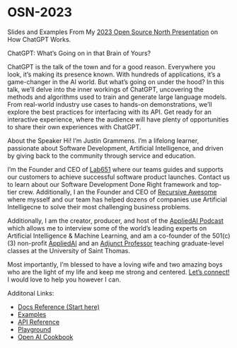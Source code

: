 # OSN-2023
Slides and Examples From My [2023 Open Source North Presentation](https://opensourcenorth.com/) on How ChatGPT Works.

ChatGPT: What’s Going on in that Brain of Yours?

ChatGPT is the talk of the town and for a good reason. Everywhere you look, it’s making its presence known. With hundreds of applications, it’s a game-changer in the AI world. But what’s going on under the hood? In this talk, we’ll delve into the inner workings of ChatGPT, uncovering the methods and algorithms used to train and generate large language models. From real-world industry use cases to hands-on demonstrations, we’ll explore the best practices for interfacing with its API. Get ready for an interactive experience, where the audience will have plenty of opportunities to share their own experiences with ChatGPT. 

About the Speaker
Hi! I’m Justin Grammens. I’m a lifelong learner, passionate about Software Development, Artificial Intelligence, and driven by giving back to the community through service and education. 
 
I’m the Founder and CEO of [Lab651](https://lab651.com) where our teams guides and supports our customers to achieve successful software product launches. Contact us to learn about our Software Development Done Right framework and top-tier crew. Additionally, I an the Founder and CEO of [Recursive Awesome](https://recursiveawesome.com) where mysself and our team has helped dozens of companies use Artificial Intelligecne to solve their most challenging business problems.
 
Additionally, I am the creator, producer, and host of the [AppliedAI Podcast](https://podcast.appliedai.mn) which allows me to interview some of the world’s leading experts on Artificial Intelligence & Machine Learning, and am a co-founder of the 501(c)(3) non-profit [AppliedAI](https://appliedai.mn) and an [Adjunct Professor](https://software.stthomas.edu/about/faculty-staff/biography/justin-grammens/) teaching graduate-level classes at the University of Saint Thomas.
 
Most importantly, I’m blessed to have a loving wife and two amazing boys who are the light of my life and keep me strong and centered. [Let’s connect!](https://justingrammens.com) I would love to help you however I can.

Additonal Links:

* [Docs Reference (Start here)](https://platform.openai.com/docs/introduction)
* [Examples](https://platform.openai.com/examples)
* [API Reference](https://platform.openai.com/docs/api-reference)
* [Playground](https://platform.openai.com/playground)
* [Open AI Cookbook](https://github.com/openai/openai-cookbook)
